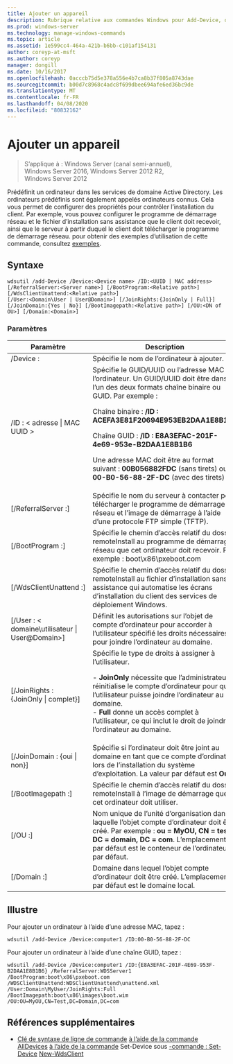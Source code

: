 ```yaml
---
title: Ajouter un appareil
description: Rubrique relative aux commandes Windows pour Add-Device, qui prédéfinit un ordinateur dans les services de domaine Active Directory. Les ordinateurs prédéfinis sont également appelés ordinateurs connus.
ms.prod: windows-server
ms.technology: manage-windows-commands
ms.topic: article
ms.assetid: 1e599cc4-464a-421b-b6bb-c101af154131
author: coreyp-at-msft
ms.author: coreyp
manager: dongill
ms.date: 10/16/2017
ms.openlocfilehash: 0acccb75d5e378a556e4b7ca8b37f805a8743dae
ms.sourcegitcommit: b00d7c8968c4adc8f699dbee694afe6ed36bc9de
ms.translationtype: MT
ms.contentlocale: fr-FR
ms.lasthandoff: 04/08/2020
ms.locfileid: "80832162"
---
```

# <a name="add-device"></a>Ajouter un appareil

>S’applique à : Windows Server (canal semi-annuel), Windows Server 2016, Windows Server 2012 R2, Windows Server 2012

Prédéfinit un ordinateur dans les services de domaine Active Directory. Les ordinateurs prédéfinis sont également appelés ordinateurs connus. Cela vous permet de configurer des propriétés pour contrôler l’installation du client. Par exemple, vous pouvez configurer le programme de démarrage réseau et le fichier d’installation sans assistance que le client doit recevoir, ainsi que le serveur à partir duquel le client doit télécharger le programme de démarrage réseau.
pour obtenir des exemples d’utilisation de cette commande, consultez [exemples](#BKMK_examples).

## <a name="syntax"></a>Syntaxe
```
wdsutil /add-Device /Device:<Device name> /ID:<UUID | MAC address> [/ReferralServer:<Server name>] [/BootProgram:<Relative path>] [/WdsClientUnattend:<Relative path>] 
[/User:<Domain\User | User@Domain>] [/JoinRights:{JoinOnly | Full}] [/JoinDomain:{Yes | No}] [/BootImagepath:<Relative path>] [/OU:<DN of OU>] [/Domain:<Domain>]
```
### <a name="parameters"></a>Paramètres
|Paramètre|Description|
|-------|--------|
|/Device :<computer name>|Spécifie le nom de l’ordinateur à ajouter.|
|/ID : < adresse &#124; MAC UUID >|Spécifie le GUID/UUID ou l’adresse MAC de l’ordinateur. Un GUID/UUID doit être dans l’un des deux formats chaîne binaire ou GUID. Par exemple :<p>Chaîne binaire : **/ID : ACEFA3E81F20694E953EB2DAA1E8B1B6**<p>Chaîne GUID : **/ID : E8A3EFAC-201F-4e69-953e-B2DAA1E8B1B6**<p>Une adresse MAC doit être au format suivant : **00B056882FDC** (sans tirets) ou **00-B0-56-88-2F-DC** (avec des tirets)|
|[/ReferralServer :<Server name>]|Spécifie le nom du serveur à contacter pour télécharger le programme de démarrage réseau et l’image de démarrage à l’aide d’une protocole FTP simple (TFTP).|
|[/BootProgram :<Relative path>]|Spécifie le chemin d’accès relatif du dossier remoteInstall au programme de démarrage réseau que cet ordinateur doit recevoir. Par exemple : boot\x86\pxeboot.com|
|[/WdsClientUnattend :<Relative path>]|Spécifie le chemin d’accès relatif du dossier remoteInstall au fichier d’installation sans assistance qui automatise les écrans d’installation du client des services de déploiement Windows.|
|[/User : < domaine\utilisateur &#124; User@Domain>]|Définit les autorisations sur l’objet de compte d’ordinateur pour accorder à l’utilisateur spécifié les droits nécessaires pour joindre l’ordinateur au domaine.|
|[/JoinRights : {JoinOnly &#124; complet}]|Spécifie le type de droits à assigner à l’utilisateur.<p>-   **JoinOnly** nécessite que l’administrateur réinitialise le compte d’ordinateur pour que l’utilisateur puisse joindre l’ordinateur au domaine.<br />-   **Full** donne un accès complet à l’utilisateur, ce qui inclut le droit de joindre l’ordinateur au domaine.|
|[/JoinDomain : {oui &#124; non}]|Spécifie si l’ordinateur doit être joint au domaine en tant que ce compte d’ordinateur lors de l’installation du système d’exploitation. La valeur par défaut est **Oui**.|
|[/BootImagepath :<Relative path>]|Spécifie le chemin d’accès relatif du dossier remoteInstall à l’image de démarrage que cet ordinateur doit utiliser.|
|[/OU :<DN of OU>]|Nom unique de l’unité d’organisation dans laquelle l’objet compte d’ordinateur doit être créé. Par exemple : **ou = MyOU, CN = test, DC = domain, DC = com**. L’emplacement par défaut est le conteneur de l’ordinateur par défaut.|
|[/Domain :<Domain>]|Domaine dans lequel l’objet compte d’ordinateur doit être créé. L’emplacement par défaut est le domaine local.|
## <a name="examples"></a><a name=BKMK_examples></a>Illustre
Pour ajouter un ordinateur à l’aide d’une adresse MAC, tapez :
```
wdsutil /add-Device /Device:computer1 /ID:00-B0-56-88-2F-DC
```
Pour ajouter un ordinateur à l’aide d’une chaîne GUID, tapez :
```
wdsutil /add-Device /Device:computer1 /ID:{E8A3EFAC-201F-4E69-953F-B2DAA1E8B1B6} /ReferralServer:WDSServer1 /BootProgram:boot\x86\pxeboot.com 
/WDSClientUnattend:WDSClientUnattend\unattend.xml /User:Domain\MyUser/JoinRights:Full /BootImagepath:boot\x86\images\boot.wim /OU:OU=MyOU,CN=Test,DC=Domain,DC=com
```
## <a name="additional-references"></a>Références supplémentaires
- [Clé de syntaxe de ligne de commande](command-line-syntax-key.md)
[à l’aide de la commande AllDevices](using-the-get-alldevices-command.md)
[à l’aide de la commande](using-the-get-device-command.md) Set-Device
sous [-commande : Set-Device](subcommand-set-device.md)
[New-WdsClient](https://technet.microsoft.com/library/dn283430.aspx)
